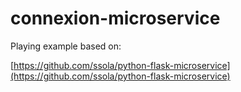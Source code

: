 # connexion-microservice

Playing example based on:

[https://github.com/ssola/python-flask-microservice](https://github.com/ssola/python-flask-microservice)
